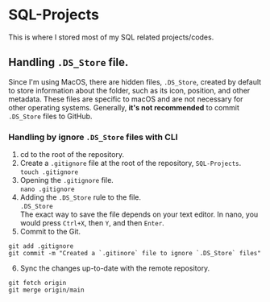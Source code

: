 # SQL-Projects
 This is where I stored most of my SQL related projects/codes.

## Handling `.DS_Store` file.<br>

Since I'm using MacOS, there are hidden files, `.DS_Store`, created by default to store information about the folder, such as its icon, position, and other metadata. These files are specific to macOS and are not necessary for other operating systems. Generally, **it's not recommended** to commit `.DS_Store` files to GitHub.<br>

### Handling by ignore `.DS_Store` files with CLI
1. cd to the root of the repository.
2. Create a `.gitignore` file at the root of the repository, `SQL-Projects`.<br>
`touch .gitignore`
3. Opening the `.gitignore` file.<br>
`nano .gitignore`
4. Adding the `.DS_Store` rule to the file.<br>
`.DS_Store`<br>
The exact way to save the file depends on your text editor. In nano, you would press `Ctrl+X`, then `Y`, and then `Enter`.<br>
5. Commit to the Git.<br>
```
git add .gitignore
git commit -m "Created a `.gitinore` file to ignore `.DS_Store` files"
```
6. Sync the changes up-to-date with the remote repository.<br>
```
git fetch origin
git merge origin/main
```

